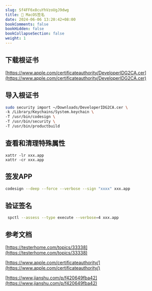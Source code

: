 ```yaml
---
slug: Sf4FF6x8cuYhVzoUgJ9dwg
title: 📝 MacOS签名
date: 2024-06-06 13:20:42+08:00
bookComments: false
bookHidden: false
bookCollapseSection: false
weight: 1
---
```


## 下载根证书
[https://www.apple.com/certificateauthority/DeveloperIDG2CA.cer](https://www.apple.com/certificateauthority/DeveloperIDG2CA.cer)

## 导入根证书

```bash
sudo security import ~/Downloads/DeveloperIDG2CA.cer \
-k /Library/Keychains/System.keychain \
-T /usr/bin/codesign \
-T /usr/bin/security \
-T /usr/bin/productbuild

```

## 查看和清理特殊属性

```
xattr -lr xxx.app
xattr -cr xxx.app

```

## 签发APP

```bash
codesign --deep --force --verbose --sign "xxxx" xxx.app
```

## 验证签名

```bash
 spctl --assess --type execute --verbose=4 xxx.app
```

## 参考文档

[https://testerhome.com/topics/33338](https://testerhome.com/topics/33338)

[https://www.apple.com/certificateauthority/](https://www.apple.com/certificateauthority/)

[https://www.jianshu.com/p/f420649fba42](https://www.jianshu.com/p/f420649fba42)